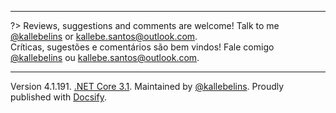 
---

?> Reviews, suggestions and comments are welcome! Talk to me [@kallebelins](https://www.linkedin.com/in/kallebelins) or kallebe.santos@outlook.com.
<br>Críticas, sugestões e comentários são bem vindos! Fale comigo [@kallebelins](https://www.linkedin.com/in/kallebelins) ou kallebe.santos@outlook.com.

---

Version 4.1.191. [.NET Core 3.1](https://docs.microsoft.com/pt-br/dotnet/core/whats-new/dotnet-core-3-1). Maintained by [@kallebelins](https://www.linkedin.com/in/kallebelins). Proudly published with [Docsify](https://docsify.js.io).